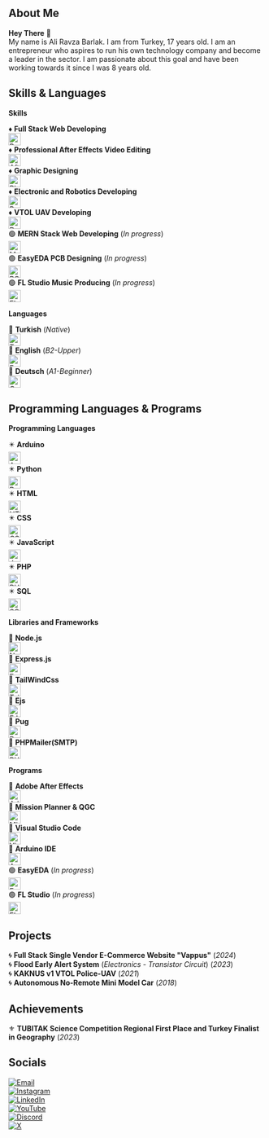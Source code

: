 ## About Me

**Hey There** 👋  
My name is Ali Ravza Barlak. I am from Turkey, 17 years old. I am an entrepreneur who aspires to run his own technology company and become a leader in the sector. I am passionate about this goal and have been working towards it since I was 8 years old.

## Skills & Languages

**Skills**  
 
♦ **Full Stack Web Developing**  
<img src="https://img.icons8.com/color/48/000000/react-native.png" width="24px" height="24px" alt="React" />  
♦ **Professional After Effects Video Editing**  
<img src="https://img.icons8.com/color/48/000000/adobe-after-effects.png" width="24px" height="24px" alt="After Effects" />  
♦ **Graphic Designing**  
<img src="https://img.icons8.com/color/48/000000/adobe-photoshop.png" width="24px" height="24px" alt="Photoshop" />  
♦ **Electronic and Robotics Developing**  
<img src="https://img.icons8.com/color/48/000000/robot.png" width="24px" height="24px" alt="Robotics" />  
♦ **VTOL UAV Developing**  
<img src="https://img.icons8.com/color/48/000000/drone.png" width="24px" height="24px" alt="Drone" />  
🟢 **MERN Stack Web Developing** (*In progress*)  
<img src="https://img.icons8.com/color/48/000000/mongodb.png" width="24px" height="24px" alt="MongoDB" />  
🟢 **EasyEDA PCB Designing** (*In progress*)  
<img src="https://img.icons8.com/color/48/000000/electronics.png" width="24px" height="24px" alt="PCB Design" />  
🟢 **FL Studio Music Producing** (*In progress*)  
<img src="https://img.icons8.com/color/48/000000/fl-studio.png" width="24px" height="24px" alt="FL Studio" />  

**Languages**  
 
💠 **Turkish** (*Native*)  
<img src="https://img.icons8.com/color/48/000000/turkey.png" width="24px" height="24px" alt="Turkish" />  
💠 **English** (*B2-Upper*)  
<img src="https://img.icons8.com/color/48/000000/great-britain.png" width="24px" height="24px" alt="English" />  
💠 **Deutsch** (*A1-Beginner*)  
<img src="https://img.icons8.com/color/48/000000/germany.png" width="24px" height="24px" alt="German" />  

## Programming Languages & Programs  

**Programming Languages**  

✴️ **Arduino**  
<img src="https://img.icons8.com/color/48/000000/arduino.png" width="24px" height="24px" alt="Arduino" />  
✴️ **Python**  
<img src="https://img.icons8.com/color/48/000000/python.png" width="24px" height="24px" alt="Python" />  
✴️ **HTML**  
<img src="https://img.icons8.com/color/48/000000/html-5.png" width="24px" height="24px" alt="HTML" />  
✴️ **CSS**  
<img src="https://img.icons8.com/color/48/000000/css3.png" width="24px" height="24px" alt="CSS" />  
✴️ **JavaScript**  
<img src="https://img.icons8.com/color/48/000000/javascript.png" width="24px" height="24px" alt="JavaScript" />  
✴️ **PHP**  
<img src="https://img.icons8.com/color/48/000000/php.png" width="24px" height="24px" alt="PHP" />  
✴️ **SQL**  
<img src="https://img.icons8.com/color/48/000000/database.png" width="24px" height="24px" alt="SQL" />  

**Libraries and Frameworks**  

🔷 **Node.js**  
<img src="https://img.icons8.com/color/48/000000/nodejs.png" width="24px" height="24px" alt="Node.js" />  
🔷 **Express.js**  
<img src="https://img.icons8.com/color/48/000000/express.png" width="24px" height="24px" alt="Express.js" />  
🔷 **TailWindCss**  
<img src="https://img.icons8.com/color/48/000000/tailwind-css.png" width="24px" height="24px" alt="TailWindCss" />  
🔷 **Ejs**  
<img src="https://img.icons8.com/color/48/000000/template.png" width="24px" height="24px" alt="EJS" />  
🔷 **Pug**  
<img src="https://img.icons8.com/color/48/000000/markdown.png" width="24px" height="24px" alt="Pug" />  
🔷 **PHPMailer(SMTP)**  
<img src="https://img.icons8.com/color/48/000000/email.png" width="24px" height="24px" alt="PHPMailer" />  

**Programs**

🔘 **Adobe After Effects**  
<img src="https://img.icons8.com/color/48/000000/adobe-after-effects.png" width="24px" height="24px" alt="Adobe After Effects" />  
🔘 **Mission Planner & QGC**  
<img src="https://img.icons8.com/color/48/000000/drone.png" width="24px" height="24px" alt="Mission Planner" />  
🔘 **Visual Studio Code**  
<img src="https://img.icons8.com/color/48/000000/visual-studio-code-2019.png" width="24px" height="24px" alt="Visual Studio Code" />  
🔘 **Arduino IDE**  
<img src="https://img.icons8.com/color/48/000000/arduino.png" width="24px" height="24px" alt="Arduino IDE" />  
🟢 **EasyEDA** (*In progress*)  
<img src="https://img.icons8.com/color/48/000000/electronics.png" width="24px" height="24px" alt="EasyEDA" />  
🟢 **FL Studio** (*In progress*)  
<img src="https://img.icons8.com/color/48/000000/fl-studio.png" width="24px" height="24px" alt="FL Studio" />  

## Projects

🌀 **Full Stack Single Vendor E-Commerce Website "Vappus"** (*2024*)  
🌀 **Flood Early Alert System** (*Electronics - Transistor Circuit*) (*2023*)  
🌀 **KAKNUS v1 VTOL Police-UAV** (*2021*)  
🌀 **Autonomous No-Remote Mini Model Car** (*2018*)  

## Achievements

⚜️ **TUBITAK Science Competition Regional First Place and Turkey Finalist in Geography** (*2023*)  

## Socials

[![Email](https://img.icons8.com/color/48/000000/email.png)](mailto:alrbbusiness@gmail.com)  
[![Instagram](https://img.icons8.com/color/48/000000/instagram-new.png)](https://www.instagram.com/alirbarlak/)  
[![LinkedIn](https://img.icons8.com/color/48/000000/linkedin.png)](https://linkedln.com)  
[![YouTube](https://img.icons8.com/color/48/000000/youtube-play.png)](https://youtube.com/c/xsono)  
[![Discord](https://img.icons8.com/color/48/000000/discord-logo.png)](https://discord.com/invite/pSkUqyYt)  
[![X](https://img.icons8.com/color/48/000000/x.png)](https://x.com)
